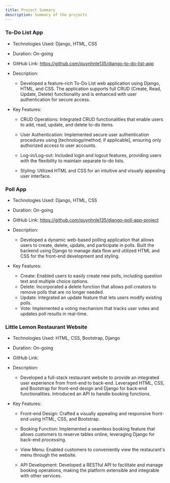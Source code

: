 ```yaml
---
title: Project Summary
description: Summary of the projects
---
```


### To-Do List App
- Technologies Used: Django, HTML, CSS
- Duration: On-going
- GitHub Link: https://github.com/quynhnle135/django-to-do-list-app
- Description:
    - Developed a feature-rich To-Do List web application using Django, HTML, and CSS. The application supports full CRUD (Create, Read, Update, Delete) functionality and is enhanced with user authentication for secure access.

- Key Features:

    - CRUD Operations: Integrated CRUD functionalities that enable users to add, read, update, and delete to-do items.

    - User Authentication: Implemented secure user authentication procedures using [technology/method, if applicable], ensuring only authorized access to user accounts.

    - Log-in/Log-out: Included login and logout features, providing users with the flexibility to maintain separate to-do lists.

    - Styling: Utilized HTML and CSS for an intuitive and visually appealing user interface.


### Poll App
- Technologies Used: Django, HTML, CSS
- Duration: On-going
- GitHub Link: https://github.com/quynhnle135/django-poll-app-project
- Description:
    - Developed a dynamic web-based polling application that allows users to create, delete, update, and participate in polls. Built the backend using Django to manage data flow and utilized HTML and CSS for the front-end development and styling.

- Key Features:

    - Create: Enabled users to easily create new polls, including question text and multiple choice options.
    - Delete: Incorporated a delete function that allows poll creators to remove polls that are no longer needed.
    - Update: Integrated an update feature that lets users modify existing polls.
    - Vote: Implemented a voting mechanism that tracks user votes and updates poll results in real-time.


### Little Lemon Restaurant Website

- Technologies Used: HTML, CSS, Bootstrap, Django
- Duration: On-going
- GitHub Link: 
- Description:
    - Developed a full-stack restaurant website to provide an integrated user experience from front-end to back-end. Leveraged HTML, CSS, and Bootstrap for front-end design and Django for back-end functionalities. Introduced an API to handle booking functions.

- Key Features:

    - Front-end Design: Crafted a visually appealing and responsive front-end using HTML, CSS, and Bootstrap.

    - Booking Function: Implemented a seamless booking feature that allows customers to reserve tables online, leveraging Django for back-end processing.

    - View Menu: Enabled customers to conveniently view the restaurant's menu through the website.

    - API Development: Developed a RESTful API to facilitate and manage booking operations, making the platform extensible and integrable with other services.